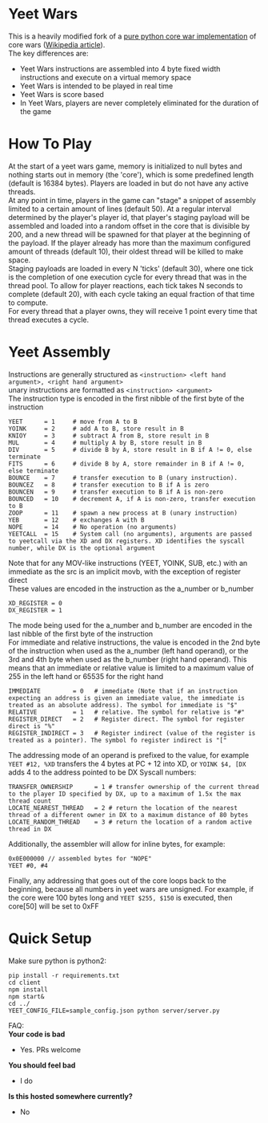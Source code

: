 
# Yeet Wars

This is a heavily modified fork of a [pure python core war implementation](https://github.com/rodrigosetti/corewar) of core wars ([Wikipedia article](http://en.wikipedia.org/wiki/Core_War)).  
The key differences are:
* Yeet Wars instructions are assembled into 4 byte fixed width instructions and execute on a virtual memory space
* Yeet Wars is intended to be played in real time
* Yeet Wars is score based
* In Yeet Wars, players are never completely eliminated for the duration of the game

# How To Play
At the start of a yeet wars game, memory is initialized to null bytes and nothing starts out in memory (the 'core'), which is some predefined length (default is 16384 bytes). Players are loaded in but do not have any active threads.  
At any point in time, players in the game can "stage" a snippet of assembly limited to a certain amount of lines (default 50). At a regular interval determined by the player's player id, that player's staging payload will be assembled and loaded into a random offset in the core that is divisible by 200, and a new thread will be spawned for that player at the beginning of the payload. If the player already has more than the maximum configured amount of threads (default 10), their oldest thread will be killed to make space.  
Staging payloads are loaded in every N 'ticks' (default 30), where one tick is the completion of one execution cycle for every thread that was in the thread pool. To allow for player reactions, each tick takes N seconds to complete (default 20), with each cycle taking an equal fraction of that time to compute.  
For every thread that a player owns, they will receive 1 point every time that thread executes a cycle.  
  
# Yeet Assembly
Instructions are generally structured as `<instruction> <left hand argument>, <right hand argument>`  
unary instructions are formatted as `<instruction> <argument>`  
The instruction type is encoded in the first nibble of the first byte of the instruction  
```
YEET      = 1     # move from A to B  
YOINK     = 2     # add A to B, store result in B  
KNIOY     = 3     # subtract A from B, store result in B  
MUL       = 4     # multiply A by B, store result in B  
DIV       = 5     # divide B by A, store result in B if A != 0, else terminate  
FITS      = 6     # divide B by A, store remainder in B if A != 0, else terminate  
BOUNCE    = 7     # transfer execution to B (unary instruction).  
BOUNCEZ   = 8     # transfer execution to B if A is zero  
BOUNCEN   = 9     # transfer execution to B if A is non-zero  
BOUNCED   = 10    # decrement A, if A is non-zero, transfer execution to B  
ZOOP      = 11    # spawn a new process at B (unary instruction)  
YEB       = 12    # exchanges A with B
NOPE      = 14    # No operation (no arguments)   
YEETCALL  = 15    # System call (no arguments), arguments are passed to yeetcall via the XD and DX registers. XD identifies the syscall number, while DX is the optional argument  
```
Note that for any MOV-like instructions (YEET, YOINK, SUB, etc.) with an immediate as the src is an implicit movb, with the exception of register direct  
These values are encoded in the instruction as the a_number or b_number  
```
XD_REGISTER = 0  
DX_REGISTER = 1
```
  
The mode being used for the a_number and b_number are encoded in the last nibble of the first byte of the instruction  
For immediate and relative instructions, the value is encoded in the 2nd byte of the instruction when used as the a_number (left hand operand), or the 3rd and 4th byte when used as the b_number (right hand operand). This means that an immediate or relative value is limited to a maximum value of 255 in the left hand or 65535 for the right hand  
```
IMMEDIATE         = 0   # immediate (Note that if an instruction expecting an address is given an immediate value, the immediate is treated as an absolute address). The symbol for immediate is "$"  
RELATIVE          = 1   # relative. The symbol for relative is "#"  
REGISTER_DIRECT   = 2   # Register direct. The symbol for register direct is "%"  
REGISTER_INDIRECT = 3   # Register indirect (value of the register is treated as a pointer). The symbol fo register indirect is "["
```
The addressing mode of an operand is prefixed to the value, for example `YEET #12, %XD` transfers the 4 bytes at PC + 12 into XD, or `YOINK $4, [DX` adds 4 to the address pointed to be DX
Syscall numbers:  
```
TRANSFER_OWNERSHIP      = 1 # transfer ownership of the current thread to the player ID specified by DX, up to a maximum of 1.5x the max thread count
LOCATE_NEAREST_THREAD   = 2 # return the location of the nearest thread of a different owner in DX to a maximum distance of 80 bytes  
LOCATE_RANDOM_THREAD    = 3 # return the location of a random active thread in DX  
```
Additionally, the assembler will allow for inline bytes, for example:  
```
0x0E000000 // assembled bytes for "NOPE"
YEET #0, #4  
```
Finally, any addressing that goes out of the core loops back to the beginning, because all numbers in yeet wars are unsigned. For example, if the core were 100 bytes long and `YEET $255, $150` is executed, then core[50] will be set to 0xFF
  
# Quick Setup
Make sure python is python2:  
```
pip install -r requirements.txt
cd client
npm install
npm start&
cd ../
YEET_CONFIG_FILE=sample_config.json python server/server.py
```

FAQ:  
**Your code is bad**  
* Yes. PRs welcome  

**You should feel bad**  
* I do  

**Is this hosted somewhere currently?**  
* No  
